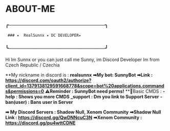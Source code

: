 # ABOUT-ME
### ╭──────────────────────────╮
     ### ✦  RealSunnx ✦ DC DEVELOPER✦
### ╰──────────────────────────╯

 Hi Im Sunnx or you can just call me Sunny, im Discord Developer
 Im from Czech Republic / Czechia 

**My nickname in discord is : **realsunnx**
**➡My bot: SunnyBot**
**➡Link : https://discord.com/oauth2/authorize?client_id=1379138129591668778&scope=bot%20applications.commands&permissions=0**
**⚠️Reminder : SunnyBot need perms!**
**🔧Basic CMDS : 
**-help : Shows you more CMDS**
**_support : Dm you link to Support Server**
**-ban(user) : Bans user in Server**

**➡ My Discord Servers : Shadow Null, Xenom Community**
**➡Shadow Null Link : https://discord.gg/QwDNNcuC3N**
**➡Xenom Community : https://discord.gg/pu4wttCDNE**


